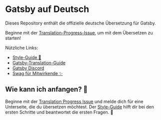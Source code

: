 
# Gatsby auf Deutsch

Dieses Repository enthält die offizielle deutsche Übersetzung für Gatsby.

Beginne mit der [Translation-Progress-Issue](https://github.com/gatsbyjs/gatsby-de/issues/1), um mit dem Übersetzen zu starten!

Nützliche Links:

* [Style-Guide 💅](/style-guide.md)
* [Gatsby-Translation-Guide](https://www.gatsbyjs.org/contributing/gatsby-docs-translation-guide/)
* [Gatsby Discord](https://gatsby.dev/discord)
* [Swag für Mitwirkende ✨](https://www.gatsbyjs.org/contributing/contributor-swag/)


## Wie kann ich anfangen? 🤔

Beginne mit der [Translation Progress Issue](https://github.com/gatsbyjs/gatsby-de/issues/1) und melde dich für eine Unterseite, die du übersetzen möchtest. Der [Style-Guide](/style-guide.md) hilft dir bei den ersten Schritte und beantwortet die ersten Fragen. 💅
